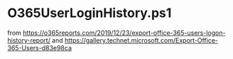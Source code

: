 # O365UserLoginHistory.ps1
from https://o365reports.com/2019/12/23/export-office-365-users-logon-history-report/ and https://gallery.technet.microsoft.com/Export-Office-365-Users-d83e98ca

